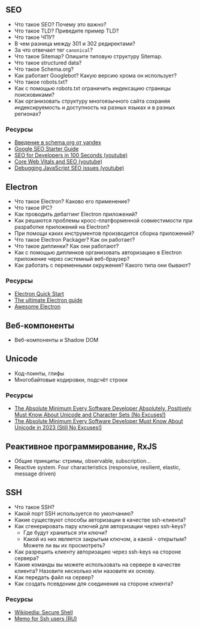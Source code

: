 ## SEO

- Что такое SEO? Почему это важно?
- Что такое TLD? Приведите пример TLD?
- Что такое ЧПУ?
- В чем разница между 301 и 302 редиректами?
- За что отвечает тег `canonical`?
- Что такое Sitemap? Опишите типовую структуру Sitemap.
- Что такое structured data?
- Что такое Schema.org?
- Как работает Googlebot? Какую версию хрома он использует?
- Что такое robots.txt?
- Как с помощью robots.txt ограничить индексацию страницы поисковиками?
- Как организовать структуру многоязычного сайта сохраняя индексируемость и доступность на разных языках и в разных регионах?

### Ресурсы

- [Введение в schema.org от yandex](https://yandex.ru/support/webmaster/schema-org/)
- [Google SEO Starter Guide](https://developers.google.com/search/docs/fundamentals/seo-starter-guide)
- [SEO for Developers in 100 Seconds (youtube)](https://www.youtube.com/watch?v=-B58GgsehKQ)
- [Core Web Vitals and SEO (youtube)](https://www.youtube.com/watch?v=ggpZA5U2rZkh)
- [Debugging JavaScript SEO issues (youtube)](https://www.youtube.com/watch?v=himvKu12YCY)

## Electron

- Что такое Electron? Каково его применение?
- Что такое IPC?
- Как проводить дебаггинг Electron приложений?
- Как решаются проблемы кросс-платформенной совместимости при разработке приложений на Electron?
- При помощи каких инструментов производится сборка приложений?
- Что такое Electron Packager? Как он работает?
- Что такое диплинки? Как они работают?
- Как с помощью диплинков организовать авторизацию в Electron приложение через системный веб-браузер?
- Как работать с переменными окружения? Какого типа они бывают?

### Ресурсы

- [Electron Quick Start](https://www.electronjs.org/docs/latest/tutorial/quick-start)
- [The ultimate Electron guide](https://www.debugandrelease.com/the-ultimate-electron-guide/)
- [Awesome Electron](https://github.com/sindresorhus/awesome-electron)

## Веб-компоненты

- Веб-компоненты и Shadow DOM

## Unicode

- Код-поинты, глифы
- Многобайтовые кодировки, подсчёт строки

### Ресурсы

- [The Absolute Minimum Every Software Developer Absolutely, Positively Must Know About Unicode and Character Sets (No Excuses!)](https://www.joelonsoftware.com/2003/10/08/the-absolute-minimum-every-software-developer-absolutely-positively-must-know-about-unicode-and-character-sets-no-excuses/)
- [The Absolute Minimum Every Software Developer Must Know About Unicode in 2023 (Still No Excuses!)](https://tonsky.me/blog/unicode/)

## Реактивное программирование, RxJS

- Общие принципы: стримы, observable, subscription...
- Reactive system. Four characteristics (responsive, resilient, elastic, message driven)

## SSH

* Что такое SSH?
* Какой порт SSH используется по умолчанию?
* Какие существуют способы авторизации в качестве ssh-клиента?
* Как сгенерировать пару ключей для авторизации через ssh-keys?
	* Где будут храниться эти ключи?
	* Какой из них является закрытым ключом, а какой - открытым? Можете ли вы их просмотреть?
* Как разрешить клиенту авторизацию через ssh-keys на стороне сервера?
* Какие команды вы можете использовать на сервере в качестве клиента? Назовите несколько или назовите их основу.
* Как передать файл на сервер?
* Как создать псевдоним для соединения на стороне клиента?
###  Ресурсы

* [Wikipedia: Secure Shell](https://en.wikipedia.org/wiki/Secure_Shell)
* [Memo for Ssh users (RU)](https://habr.com/ru/articles/122445/)